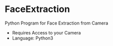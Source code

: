 # FaceExtraction
Python Program for Face Extraction from Camera
* Requires Access to your Camera
* Language: Python3

